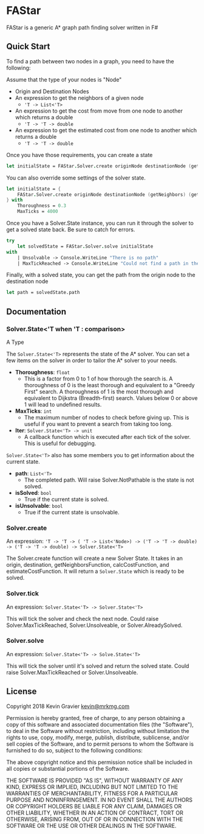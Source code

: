 # FAStar

FAStar is a generic A* graph path finding solver written in F#

## Quick Start

To find a path between two nodes in a graph, you need to have the following:

Assume that the type of your nodes is "Node"

- Origin and Destination Nodes
- An expression to get the neighbors of a given node
	+ `'T -> List<'T>`
- An expression to get the cost from move from one node to another which returns a double
	+ `'T -> 'T -> double`
- An expression to get the estimated cost from one node to another which returns a double
	+ `'T -> 'T -> double`
	
Once you have those requirements, you can create a state

```fsharp
let initialState = FAStar.Solver.create originNode destinationNode (getNeighbors) (getCost) (estimateCost)
```

You can also override some settings of the solver state.

```fsharp
let initialState = {
	FAStar.Solver.create originNode destinationNode (getNeighbors) (getCost) (estimateCost) 
} with
	Thoroughness = 0.3
	MaxTicks = 4000
```

Once you have a Solver.State instance, you can run it through the solver to get a solved state back. Be sure to catch for errors.

```fsharp
try
	let solvedState = FAStar.Solver.solve initialState
with
	| Unsolvable -> Console.WriteLine "There is no path"
	| MaxTickReached -> Console.WriteLine "Could not find a path in the allotted ticks"
```

Finally, with a solved state, you can get the path from the origin node to the destination node

```fsharp
let path = solvedState.path
```


## Documentation

### Solver.State<'T when 'T : comparison>

A Type

The `Solver.State<'T>` represents the state of the A* solver. You can set a few items on the solver in order to tailor the A* solver to your needs.

- **Thoroughness**: `float`
	+ This is a factor from 0 to 1 of how thorough the search is. A thoroughness of 0 is the least thorough and equivalent to a "Greedy First" search. A thoroughness of 1 is the most thorough and equivalent to Dijkstra (Breadth-first) search. Values below 0 or above 1 will lead to undefined results.
- **MaxTicks**: `int`
	+ The maximum number of nodes to check before giving up. This is useful if you want to prevent a search from taking too long.
- **Iter**: `Solver.State<'T> -> unit`
	+ A callback function which is executed after each tick of the solver. This is useful for debugging.
	
`Solver.State<'T>` also has some members you to get information about the current state.

- **path**: `List<'T>`
	+ The completed path. Will raise Solver.NotPathable is the state is not solved.
- **isSolved**: `bool`
	+ True if the current state is solved.
- **isUnsolvable**: `bool`
	+ True if the current state is unsolvable.
	
### Solver.create

An expression: `'T -> 'T -> ( 'T -> List<'Node>) -> ('T -> 'T -> double) -> ('T -> 'T -> double) -> Solver.State<'T>`

The Solver.create function will create a new Solver State. It takes in an origin, destination, getNeighborsFunction, calcCostFunction, and estimateCostFunction. It will return a `Solver.State` which is ready to be solved.

### Solver.tick

An expression: `Solver.State<'T> -> Solver.State<'T>`

This will tick the solver and check the next node. Could raise Solver.MaxTickReached, Solver.Unsolveable, or Solver.AlreadySolved.

### Solver.solve

An expression: `Solver.State<'T> -> Solve.State<'T>`

This will tick the solver until it's solved and return the solved state. Could raise Solver.MaxTickReached or Solver.Unsolveable.


## License

Copyright 2018 Kevin Gravier <kevin@mrkmg.com>

Permission is hereby granted, free of charge, to any person obtaining a copy of this software and associated documentation files (the "Software"), to deal in the Software without restriction, including without limitation the rights to use, copy, modify, merge, publish, distribute, sublicense, and/or sell copies of the Software, and to permit persons to whom the Software is furnished to do so, subject to the following conditions:

The above copyright notice and this permission notice shall be included in all copies or substantial portions of the Software.

THE SOFTWARE IS PROVIDED "AS IS", WITHOUT WARRANTY OF ANY KIND, EXPRESS OR IMPLIED, INCLUDING BUT NOT LIMITED TO THE WARRANTIES OF MERCHANTABILITY, FITNESS FOR A PARTICULAR PURPOSE AND NONINFRINGEMENT. IN NO EVENT SHALL THE AUTHORS OR COPYRIGHT HOLDERS BE LIABLE FOR ANY CLAIM, DAMAGES OR OTHER LIABILITY, WHETHER IN AN ACTION OF CONTRACT, TORT OR OTHERWISE, ARISING FROM, OUT OF OR IN CONNECTION WITH THE SOFTWARE OR THE USE OR OTHER DEALINGS IN THE SOFTWARE.